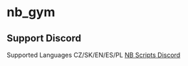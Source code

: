 # nb_gym

## Support Discord

Supported Languages CZ/SK/EN/ES/PL
[NB Scripts Discord](https://discord.gg/CRm3FQ8d4A)
